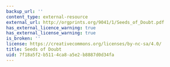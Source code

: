 ```yaml
---
backup_url: ''
content_type: external-resource
external_url: http://orgprints.org/9041/1/Seeds_of_Doubt.pdf
has_external_licence_warning: true
has_external_license_warning: true
is_broken: ''
license: https://creativecommons.org/licenses/by-nc-sa/4.0/
title: Seeds of Doubt
uid: 7f18a5f2-b511-4ca8-a5e2-b8887d0d34fa
---
```

